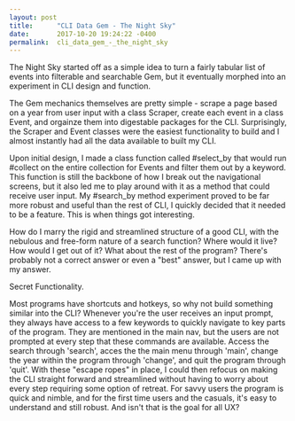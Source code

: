 ```yaml
---
layout: post
title:      "CLI Data Gem - The Night Sky"
date:       2017-10-20 19:24:22 -0400
permalink:  cli_data_gem_-_the_night_sky
---
```



The Night Sky started off as a simple idea to turn a fairly tabular list of events into filterable and searchable Gem, but it eventually morphed into an experiment in CLI design and function.

The Gem mechanics themselves are pretty simple - scrape a page based on a year from user input with a class Scraper, create each event in a class Event, and orgainze them into digestable packages for the CLI.  Surprisingly, the Scraper and Event classes were the easiest functionality to build and I almost instantly had all the data available to built my CLI.

Upon initial design, I made a class function called #select_by that would run #collect on the entire collection for Events and filter them out by a keyword.  This function is still the backbone of how I break out the navigational screens, but it also led me to play around with it as a method that could receive user input.  My #search_by method experiment proved to be far more robust and useful than the rest of CLI, I quickly decided that it needed to be a feature.  This is when things got interesting.

How do I marry the rigid and streamlined structure of a good CLI, with the nebulous and free-form nature of a search function?  Where would it live? How would I get out of it?  What about the rest of the program? There's probably not a correct answer or even a "best" answer, but I came up with my answer.

Secret Functionality.

Most programs have shortcuts and hotkeys, so why not build something similar into the CLI?  Whenever you're the user receives an input prompt, they always have access to a few keywords to quickly navigate to key parts of the program. They are mentioned in the main nav, but the users are not prompted at every step that these commands are available.  Access the search through 'search', acces the the main menu through 'main', change the year within the program through 'change', and quit the program through 'quit'.  With these "escape ropes" in place, I could then refocus on making the CLI straight forward and streamlined without having to worry about every step requiring some option of retreat.  For savvy users the program is quick and nimble, and for the first time users and the casuals, it's easy to understand and still robust.  And isn't that is the goal for all UX?

